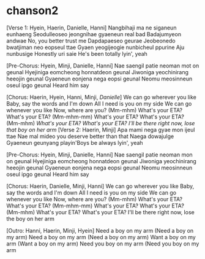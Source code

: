 # chanson2
[Verse 1: Hyein, Haerin, Danielle, Hanni]
Nangbihaji ma ne siganeun eunhaeng
Seodulleoseo jeongnihae gyaeneun real bad
Badajumyeon andwae
No, you better trust me
Dapdapaeseo geurae
Jeobeonedo bwatjiman neo eopseul ttae
Gyaen yeogijeogie nunbicheul ppurine
Aju nunbusige
Honestly uri saie
He's been totally lyin', yeah

[Pre-Chorus: Hyein, Minji, Danielle, Hanni]
Nae saengil patie nеoman mot on geunal
Hyejiniga eomchеong honnatdeon geunal
Jiwoniga yeochinirang heeojin geunal
Gyaeneun eonjena nega eopsi geunal
Neomu meosinneun oseul ipgo geunal
Heard him say

[Chorus: Haerin, Hyein, Hanni, Minji, *Danielle*]
We can go wherever you like
Baby, say the words and I'm down
All I need is you on my side
We can go whenever you like
Now, where are you? (Mm-mhm)
What's your ETA? What's your ETA? (Mm-mhm-mm)
What's your ETA? What's your ETA? (Mm-mhm)
*What's your ETA? What's your ETA?*
*I'll be there right now, lose that boy on her arm*
[Verse 2: Haerin, Minji]
Apa mami nega gyae mon ijeul ttae
Nae mal mideo you deserve better than that
Naega dowajulge
Gyaeneun geunyang playin'Boys be always lyin', yeah

[Pre-Chorus: Hyein, Minji, Danielle, Hanni]
Nae saengil patie neoman mon on geunal
Hyejiniga eomcheong honnatdeon geunal
Jiwoniga yeochinirang heeojin geunal
Gyaeneun eonjena nega eopsi geunal
Neomu meosinneun oseul ipgo geunal
Heard him say

[Chorus: Haerin, Danielle, Minji, Hanni]
We can go wherever you like
Baby, say the words and I'm down
All I need is you on my side
We can go whenever you like
Now, where are you? (Mm-mhm)
What's your ETA? What's your ETA? (Mm-mhm-mm)
What's your ETA? What's your ETA? (Mm-mhm)
What's your ETA? What's your ETA?
I'll be there right now, lose the boy on her arm

[Outro: Hanni, Haerin, Minji, Hyein]
Need a boy on my arm (Need a boy on my arm)
Need a boy on my arm (Need a boy on my arm)
Want a boy on my arm (Want a boy on my arm)
Need you boy on my arm (Need you boy on my arm